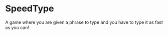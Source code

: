 # SpeedType
A game where you are given a phrase to type and you have to type it as fast as you can!
